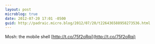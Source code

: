 ```yaml
---
layout: post
microblog: true
date: 2012-07-20 17:01 -0500
guid: http://padraic.micro.blog/2012/07/20/t226436588958273536.html
---
```

Mosh: the mobile shell [http://t.co/75f2oRqj](http://t.co/75f2oRqj)
